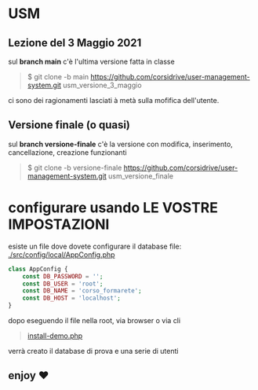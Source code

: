 # USM


## Lezione del 3 Maggio 2021
sul **branch main** c'è l'ultima versione fatta in classe

> $ git clone -b main https://github.com/corsidrive/user-management-system.git usm_versione_3_maggio

ci sono dei ragionamenti lasciati à metà sulla mofifica dell'utente.


## Versione finale (o quasi)

sul **branch versione-finale** c'è la versione con modifica, inserimento, cancellazione, creazione funzionanti

> $ git clone -b versione-finale https://github.com/corsidrive/user-management-system.git usm_versione_finale


# configurare usando LE VOSTRE IMPOSTAZIONI  

esiste un file dove dovete configurare il database 
file: [./src/config/local/AppConfig.php](./src/config/local/AppConfig.php)

```php
class AppConfig {
    const DB_PASSWORD = '';
    const DB_USER = 'root';
    const DB_NAME = 'corso_formarete';
    const DB_HOST = 'localhost';
}
```

dopo eseguendo il file nella root, via browser o via cli

> [install-demo.php](https://github.com/corsidrive/user-management-system/blob/versione-finale/install-demo.php) 

verrà creato il database di prova e una serie di utenti



## enjoy ❤


